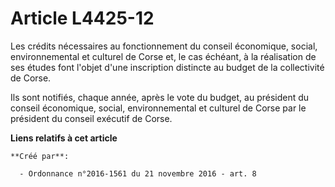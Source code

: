 # Article L4425-12

Les crédits nécessaires au fonctionnement du conseil économique, social, environnemental et culturel de Corse et, le cas
échéant, à la réalisation de ses études font l'objet d'une inscription distincte au budget de la collectivité de Corse. 

Ils sont notifiés, chaque année, après le vote du budget, au président du conseil économique, social, environnemental et
culturel de Corse par le président du conseil exécutif de Corse.

**Liens relatifs à cet article**

	**Créé par**:

	  - Ordonnance n°2016-1561 du 21 novembre 2016 - art. 8
